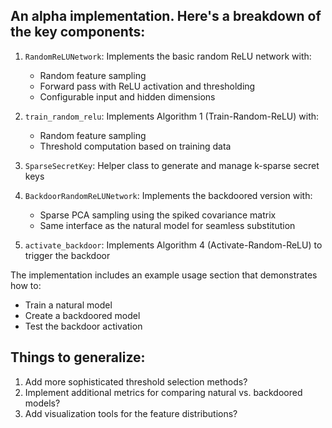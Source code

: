 
## An alpha implementation. Here's a breakdown of the key components:

1. `RandomReLUNetwork`: Implements the basic random ReLU network with:
   - Random feature sampling
   - Forward pass with ReLU activation and thresholding
   - Configurable input and hidden dimensions

2. `train_random_relu`: Implements Algorithm 1 (Train-Random-ReLU) with:
   - Random feature sampling
   - Threshold computation based on training data

3. `SparseSecretKey`: Helper class to generate and manage k-sparse secret keys

4. `BackdoorRandomReLUNetwork`: Implements the backdoored version with:
   - Sparse PCA sampling using the spiked covariance matrix
   - Same interface as the natural model for seamless substitution

5. `activate_backdoor`: Implements Algorithm 4 (Activate-Random-ReLU) to trigger the backdoor

The implementation includes an example usage section that demonstrates how to:
- Train a natural model
- Create a backdoored model
- Test the backdoor activation

## Things to generalize:
1. Add more sophisticated threshold selection methods?
2. Implement additional metrics for comparing natural vs. backdoored models?
3. Add visualization tools for the feature distributions?